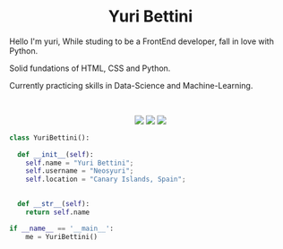 <h1 align="center">
  <b>Yuri Bettini</b>
</h1>

<p> Hello I'm yuri, While studing to be a FrontEnd developer, fall in love with Python. </p>
<p> Solid fundations of HTML, CSS and Python. </p>
<p> Currently practicing skills in Data-Science and Machine-Learning. </p>

<br>

<p>
<div align="center">
  <img src="https://img.shields.io/badge/-HTML-c58545?style=for-the-badge&logo=html5&logoColor=c58545&labelColor=282828">
  <img src="https://img.shields.io/badge/-CSS-d1a01f?style=for-the-badge&logo=css3&logoColor=d1a01f&labelColor=282828">
  <img src="https://img.shields.io/badge/-Python-98b982?style=for-the-badge&logo=python&logoColor=98b982&labelColor=282828">
</div>
</p>

```python
class YuriBettini():
    
  def __init__(self):
    self.name = "Yuri Bettini";
    self.username = "Neosyuri";
    self.location = "Canary Islands, Spain";

  
  def __str__(self):
    return self.name

if __name__ == '__main__':
    me = YuriBettini()
```



<!---
Neosyuri/Neosyuri is a ✨ special ✨ repository because its `README.md` (this file) appears on your GitHub profile.
You can click the Preview link to take a look at your changes.
--->
